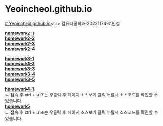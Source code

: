 # Yeoincheol.github.io
[# Yeoincheol.github.io]([https://Yeoincheol.github.io](https://github.com/Yeoincheol/Yeoincheol.github.io/tree/main))<br>
컴퓨터공학과-20221174-여인철

[**homework2-1**](https://Yeoincheol.github.io/homework2-1.html)<br>
[**homework2-2**](https://Yeoincheol.github.io/homework2-2.html)<br>
[**homework2-3**](https://Yeoincheol.github.io/homework2-3.html)<br>
[**homework2-4**](https://Yeoincheol.github.io/homework2-4.html)<br>

[**homework3-1**](https://Yeoincheol.github.io/homework3-1.jpg)<br>
[**homework3-2**](https://Yeoincheol.github.io/homework3-2.jpg)<br>
[**homework3-3**](https://Yeoincheol.github.io/homework3-3.jpg)<br>
[**homework3-4**](https://Yeoincheol.github.io/homework3-4.jpg)<br>
[**homework3-5**](https://Yeoincheol.github.io/homework3-5.html)<br>

[**homework4-1**](https://Yeoincheol.github.io/homework4-1.html)<br>
ㄴ 접속 후  ctrl + u 또는 우클릭 후 페이지 소스보기 클릭 누를시 소스코드를 확인할 수 있습니다.<br>
[**homework5**](https://Yeoincheol.github.io/homework5.html)<br>
ㄴ 접속 후  ctrl + u 또는 우클릭 후 페이지 소스보기 클릭 누를시 소스코드를 확인할 수 있습니다.<br>
